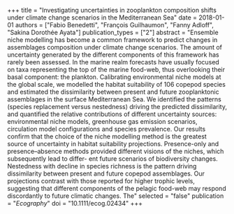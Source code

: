 +++
title = "Investigating uncertainties in zooplankton composition shifts under climate change scenarios in the Mediterranean Sea"
date = 2018-01-01
authors = ["Fabio Benedetti", "François Guilhaumon", "Fanny Adloff", "Sakina Dorothée Ayata"]
publication_types = ["2"]
abstract = "Ensemble niche modelling has become a common framework to predict changes in assemblages composition under climate change scenarios. The amount of uncertainty generated by the different components of this framework has rarely been assessed. In the marine realm forecasts have usually focused on taxa representing the top of the marine food-web, thus overlooking their basal component: the plankton. Calibrating environmental niche models at the global scale, we modelled the habitat suitability of 106 copepod species and estimated the dissimilarity between present and future zooplanktonic assemblages in the surface Mediterranean Sea. We identified the patterns (species replacement versus nestedness) driving the predicted dissimilarity, and quantified the relative contributions of different uncertainty sources: environmental niche models, greenhouse gas emission scenarios, circulation model configurations and species prevalence. Our results confirm that the choice of the niche modelling method is the greatest source of uncertainty in habitat suitability projections. Presence-only and presence–absence methods provided different visions of the niches, which subsequently lead to differ- ent future scenarios of biodiversity changes. Nestedness with decline in species richness is the pattern driving dissimilarity between present and future copepod assemblages. Our projections contrast with those reported for higher trophic levels, suggesting that different components of the pelagic food-web may respond discordantly to future climatic changes. The"
selected = "false"
publication = "*Ecography*"
doi = "10.1111/ecog.02434"
+++

